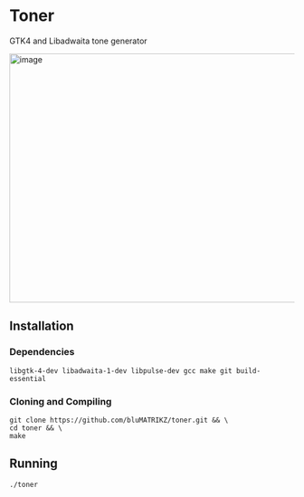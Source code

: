 # Toner
GTK4 and Libadwaita tone generator

<img width="602" height="440" alt="image" src="https://github.com/user-attachments/assets/9943f300-478f-4eae-bb80-259ddc667751" />

## Installation
### Dependencies
```
libgtk-4-dev libadwaita-1-dev libpulse-dev gcc make git build-essential
```
### Cloning and Compiling
```
git clone https://github.com/bluMATRIKZ/toner.git && \
cd toner && \
make
```
## Running
```
./toner
```
